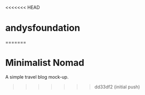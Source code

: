 <<<<<<< HEAD
# andysfoundation
=======
# Minimalist Nomad
A simple travel blog mock-up.
>>>>>>> dd33df2 (initial push)
